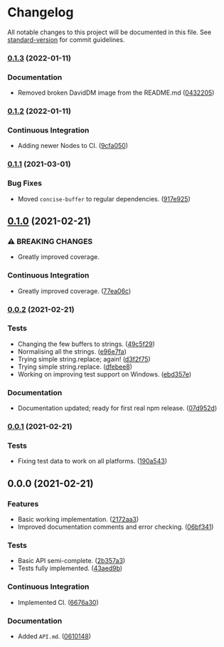 # Changelog

All notable changes to this project will be documented in this file. See [standard-version](https://github.com/conventional-changelog/standard-version) for commit guidelines.

### [0.1.3](https://github.com/Anadian/executable-metadata/compare/v0.1.2...v0.1.3) (2022-01-11)


### Documentation

* Removed broken DavidDM image from the README.md ([0432205](https://github.com/Anadian/executable-metadata/commit/043220586960021643a66325c83273da6de0d11e))

### [0.1.2](https://github.com/Anadian/executable-metadata/compare/v0.1.1...v0.1.2) (2022-01-11)


### Continuous Integration

* Adding newer Nodes to CI. ([9cfa050](https://github.com/Anadian/executable-metadata/commit/9cfa050d32d677e0bb8c19baa4dfa42f8005c42b))

### [0.1.1](https://github.com/Anadian/executable-metadata/compare/v0.1.0...v0.1.1) (2021-03-01)


### Bug Fixes

* Moved `concise-buffer` to regular dependencies. ([917e925](https://github.com/Anadian/executable-metadata/commit/917e925d0055f4382c7edd4c2a5bc2106ed76407))

## [0.1.0](https://github.com/Anadian/executable-metadata/compare/v0.0.2...v0.1.0) (2021-02-21)


### ⚠ BREAKING CHANGES

* Greatly improved coverage.

### Continuous Integration

* Greatly improved coverage. ([77ea06c](https://github.com/Anadian/executable-metadata/commit/77ea06c1cceb4ac903a2f1f80dafc7db8a1c1613))

### [0.0.2](https://github.com/Anadian/executable-metadata/compare/v0.0.1...v0.0.2) (2021-02-21)


### Tests

* Changing the few buffers to strings. ([49c5f29](https://github.com/Anadian/executable-metadata/commit/49c5f2986956c18ea8eee99d1f7856d3e6431399))
* Normalising all the strings. ([e96e7fa](https://github.com/Anadian/executable-metadata/commit/e96e7fa75240d4ea793fc08a0a6c9368f114d1b1))
* Trying simple string.replace; again! ([d3f2f75](https://github.com/Anadian/executable-metadata/commit/d3f2f75417ac6efd06a809066ea0c8df924d55c4))
* Trying simple string.replace. ([dfebee8](https://github.com/Anadian/executable-metadata/commit/dfebee8e6d9c3b0ac3eac126ab0171006203aae4))
* Working on improving test support on Windows. ([ebd357e](https://github.com/Anadian/executable-metadata/commit/ebd357e9d5ca4964d4b9d3875d1d240d47d69b0a))


### Documentation

* Documentation updated; ready for first real npm release. ([07d952d](https://github.com/Anadian/executable-metadata/commit/07d952ddae4c3c96104e36f1b12b6b92e5905433))

### [0.0.1](https://github.com/Anadian/executable-metadata/compare/v0.0.0...v0.0.1) (2021-02-21)


### Tests

* Fixing test data to work on all platforms. ([190a543](https://github.com/Anadian/executable-metadata/commit/190a543096e6718cac0956db8a254f52b3cd3c4e))

## 0.0.0 (2021-02-21)


### Features

* Basic working implementation. ([2172aa3](https://github.com/Anadian/executable-metadata/commit/2172aa346281d836827054bd0c09a5312a1a58bf))
* Improved documentation comments and error checking. ([06bf341](https://github.com/Anadian/executable-metadata/commit/06bf34152fccfb963bac8fab32c6943de6aa3845))


### Tests

* Basic API semi-complete. ([2b357a3](https://github.com/Anadian/executable-metadata/commit/2b357a3244cc87b078af74f36e43ffe63658d8c6))
* Tests fully implemented. ([43aed9b](https://github.com/Anadian/executable-metadata/commit/43aed9bfa56695f4a7883cedde29616af78438ab))


### Continuous Integration

* Implemented CI. ([6676a30](https://github.com/Anadian/executable-metadata/commit/6676a302c9856eca6362bd0c27f6c5b69a0c58bf))


### Documentation

* Added `API.md`. ([0610148](https://github.com/Anadian/executable-metadata/commit/0610148f78c2915ffb8629ea73c427c4d9047f30))
